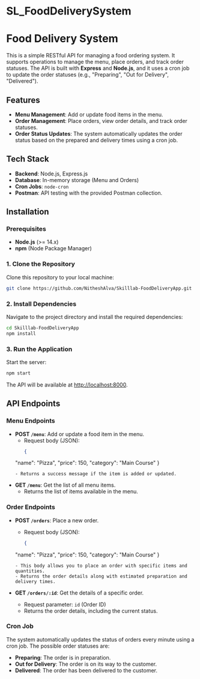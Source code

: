 # SL_FoodDeliverySystem
# Food Delivery System

This is a simple RESTful API for managing a food ordering system. It supports operations to manage the menu, place orders, and track order statuses. The API is built with **Express** and **Node.js**, and it uses a cron job to update the order statuses (e.g., "Preparing", "Out for Delivery", "Delivered").

## Features

- **Menu Management**: Add or update food items in the menu.
- **Order Management**: Place orders, view order details, and track order statuses.
- **Order Status Updates**: The system automatically updates the order status based on the prepared and delivery times using a cron job.

## Tech Stack

- **Backend**: Node.js, Express.js
- **Database**: In-memory storage (Menu and Orders)
- **Cron Jobs**: `node-cron`
- **Postman**: API testing with the provided Postman collection.

## Installation

### Prerequisites

- **Node.js** (>= 14.x)
- **npm** (Node Package Manager)

### 1. Clone the Repository

Clone this repository to your local machine:

```bash
git clone https://github.com/NitheshAlva/Skilllab-FoodDeliveryApp.git
```

### 2. Install Dependencies

Navigate to the project directory and install the required dependencies:

```bash
cd Skilllab-FoodDeliveryApp
npm install
```

### 3. Run the Application

Start the server:

```bash
npm start
```

The API will be available at [http://localhost:8000](http://localhost:8000).

## API Endpoints

### Menu Endpoints

- **POST `/menu`**: Add or update a food item in the menu.
  - Request body (JSON):
    ```json
    {
  "name": "Pizza",
  "price": 150,
  "category": "Main Course"
     }
    ```
  - Returns a success message if the item is added or updated.

- **GET `/menu`**: Get the list of all menu items.
  - Returns the list of items available in the menu.

### Order Endpoints

- **POST `/orders`**: Place a new order.
  - Request body (JSON):
    ```json
    {
  "name": "Pizza",
  "price": 150,
  "category": "Main Course"
}

   
    ```
  - This body allows you to place an order with specific items and quantities.
  - Returns the order details along with estimated preparation and delivery times.

- **GET `/orders/:id`**: Get the details of a specific order.
  - Request parameter: `id` (Order ID)
  - Returns the order details, including the current status.

### Cron Job

The system automatically updates the status of orders every minute using a cron job. The possible order statuses are:

- **Preparing**: The order is in preparation.
- **Out for Delivery**: The order is on its way to the customer.
- **Delivered**: The order has been delivered to the customer.

